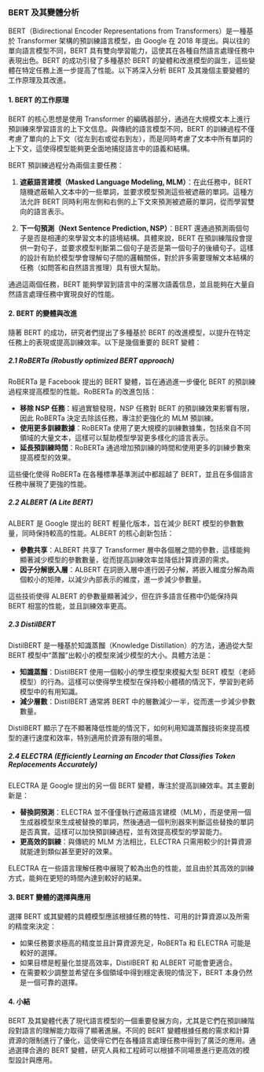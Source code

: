 ### **BERT 及其變體分析**

BERT（Bidirectional Encoder Representations from Transformers）是一種基於 Transformer 架構的預訓練語言模型，由 Google 在 2018 年提出。與以往的單向語言模型不同，BERT 具有雙向學習能力，這使其在各種自然語言處理任務中表現出色。BERT 的成功引發了多種基於 BERT 的變體和改進模型的誕生，這些變體在特定任務上進一步提高了性能。以下將深入分析 BERT 及其幾個主要變體的工作原理及其改進。

#### **1. BERT 的工作原理**

BERT 的核心思想是使用 Transformer 的編碼器部分，通過在大規模文本上進行預訓練來學習語言的上下文信息。與傳統的語言模型不同，BERT 的訓練過程不僅考慮了單向的上下文（從左到右或從右到左），而是同時考慮了文本中所有單詞的上下文，這使得模型能夠更全面地捕捉語言中的語義和結構。

BERT 預訓練過程分為兩個主要任務：

1. **遮蔽語言建模（Masked Language Modeling, MLM）**：在此任務中，BERT 隨機遮蔽輸入文本中的一些單詞，並要求模型預測這些被遮蔽的單詞。這種方法允許 BERT 同時利用左側和右側的上下文來預測被遮蔽的單詞，從而學習雙向的語言表示。

2. **下一句預測（Next Sentence Prediction, NSP）**：BERT 還通過預測兩個句子是否是相連的來學習文本的語境結構。具體來說，BERT 在預訓練階段會提供一對句子，並要求模型判斷第二個句子是否是第一個句子的後續句子。這樣的設計有助於模型學會理解句子間的邏輯關係，對於許多需要理解文本結構的任務（如問答和自然語言推理）具有很大幫助。

通過這兩個任務，BERT 能夠學習到語言中的深層次語義信息，並且能夠在大量自然語言處理任務中實現良好的性能。

#### **2. BERT 的變體與改進**

隨著 BERT 的成功，研究者們提出了多種基於 BERT 的改進模型，以提升在特定任務上的表現或提高訓練效率。以下是幾個重要的 BERT 變體：

##### **2.1 RoBERTa (Robustly optimized BERT approach)**

RoBERTa 是 Facebook 提出的 BERT 變體，旨在通過進一步優化 BERT 的預訓練過程來提高模型的性能。RoBERTa 的改進包括：

- **移除 NSP 任務**：經過實驗發現，NSP 任務對 BERT 的預訓練效果影響有限，因此 RoBERTa 決定去除該任務，專注於更強化的 MLM 預訓練。
- **使用更多訓練數據**：RoBERTa 使用了更大規模的訓練數據集，包括來自不同領域的大量文本，這樣可以幫助模型學習更多樣化的語言表示。
- **延長預訓練時間**：RoBERTa 通過增加預訓練的時間和使用更多的訓練步數來提高模型的效果。

這些優化使得 RoBERTa 在各種標準基準測試中都超越了 BERT，並且在多個語言任務中展現了更強的性能。

##### **2.2 ALBERT (A Lite BERT)**

ALBERT 是 Google 提出的 BERT 輕量化版本，旨在減少 BERT 模型的參數數量，同時保持較高的性能。ALBERT 的核心創新包括：

- **參數共享**：ALBERT 共享了 Transformer 層中各個層之間的參數，這樣能夠顯著減少模型的參數數量，從而提高訓練效率並降低計算資源的需求。
- **因子分解嵌入層**：ALBERT 在詞嵌入層中進行因子分解，將嵌入維度分解為兩個較小的矩陣，以減少內部表示的維度，進一步減少參數量。

這些技術使得 ALBERT 的參數量顯著減少，但在許多語言任務中仍能保持與 BERT 相當的性能，並且訓練效率更高。

##### **2.3 DistilBERT**

DistilBERT 是一種基於知識蒸餾（Knowledge Distillation）的方法，通過從大型 BERT 模型中“蒸餾”出較小的模型來減少模型的大小。具體方法是：

- **知識蒸餾**：DistilBERT 使用一個較小的學生模型來模擬大型 BERT 模型（老師模型）的行為。這樣可以使得學生模型在保持較小體積的情況下，學習到老師模型中的有用知識。
- **減少層數**：DistilBERT 通常將 BERT 中的層數減少一半，從而進一步減少參數數量。

DistilBERT 顯示了在不顯著降低性能的情況下，如何利用知識蒸餾技術來提高模型的運行速度和效率，特別適用於資源有限的場景。

##### **2.4 ELECTRA (Efficiently Learning an Encoder that Classifies Token Replacements Accurately)**

ELECTRA 是 Google 提出的另一個 BERT 變體，專注於提高訓練效率。其主要創新是：

- **替換詞預測**：ELECTRA 並不僅僅執行遮蔽語言建模（MLM），而是使用一個生成器模型來生成被替換的單詞，然後通過一個判別器來判斷這些替換的單詞是否真實。這樣可以加快預訓練過程，並有效提高模型的學習能力。
- **更高效的訓練**：與傳統的 MLM 方法相比，ELECTRA 只需用較少的計算資源就能達到類似甚至更好的效果。

ELECTRA 在一些語言理解任務中展現了較為出色的性能，並且由於其高效的訓練方式，能夠在更短的時間內達到較好的結果。

#### **3. BERT 變體的選擇與應用**

選擇 BERT 或其變體的具體模型應該根據任務的特性、可用的計算資源以及所需的精度來決定：

- 如果任務要求極高的精度並且計算資源充足，RoBERTa 和 ELECTRA 可能是較好的選擇。
- 如果目標是輕量化並提高效率，DistilBERT 和 ALBERT 可能會更適合。
- 在需要較少調整並希望在多個領域中得到穩定表現的情況下，BERT 本身仍然是一個可靠的選擇。

#### **4. 小結**

BERT 及其變體代表了現代語言模型的一個重要發展方向，尤其是它們在預訓練階段對語言的理解能力取得了顯著進展。不同的 BERT 變體根據任務的需求和計算資源的限制進行了優化，這使得它們在各種語言處理任務中得到了廣泛的應用。通過選擇合適的 BERT 變體，研究人員和工程師可以根據不同場景進行更高效的模型設計與應用。
